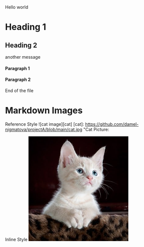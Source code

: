 Hello world
# Heading 1
## Heading 2
another message
#### Paragraph 1
#### Paragraph 2
End of the file


Markdown Images
==================

Reference Style
![cat image][cat]
[cat]: https://github.com/damel-nigmatova/projectA/blob/main/cat.jpg "Cat Picture:

Inline Style
![Cat Image](https://github.com/damel-nigmatova/projectA/blob/main/cat.jpg "Cat Picture")